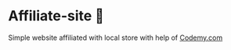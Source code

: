 # Affiliate-site :money_mouth_face:                                                                                                                                                                                                                                                                                                  
Simple website affiliated with local store
 with help of <a href="http://johnelder.com/">Codemy.com</a>
